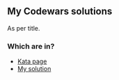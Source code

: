 ## My Codewars solutions

As per title.

### Which are in?

- [Kata page](https://www.codewars.com/kata/550554fd08b86f84fe000a58)
- [My solution](src/which_are_in/core.clj)
